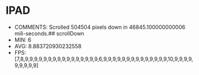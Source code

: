 # IPAD
 - COMMENTS: Scrolled 504504 pixels down in 46845.100000000006 mili-seconds.## scrollDown
 - MIN: 6
 - AVG: 8.883720930232558
 - FPS: [7,8,9,9,9,9,9,9,9,9,9,9,9,9,9,9,9,9,6,9,9,9,9,9,9,9,9,9,9,9,9,9,9,10,9,9,9,9,9,9,9,9,9]

